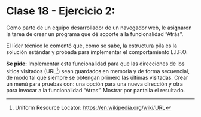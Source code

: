 # Clase 18 - Ejercicio 2:
Como parte de un equipo desarrollador de un navegador web, le asignaron la tarea de crear un programa que dé soporte a la funcionalidad “Atrás”.

El líder técnico le comentó que, como se sabe, la estructura pila es la solución estándar y probada para implementar el comportamiento L.I.F.O.

**Se pide:** Implementar esta funcionalidad para que las direcciones de los sitios visitados (URL[^*]) sean guardados en memoria y de forma secuencial, de modo tal que siempre se obtengan primero las últimas visitadas. Crear un menú para pruebas con: una opción para una nueva dirección y otra para invocar a la funcionalidad “Atras”. Mostrar por pantalla el resultado.

[^*]: Uniform Resource Locator: https://en.wikipedia.org/wiki/URL